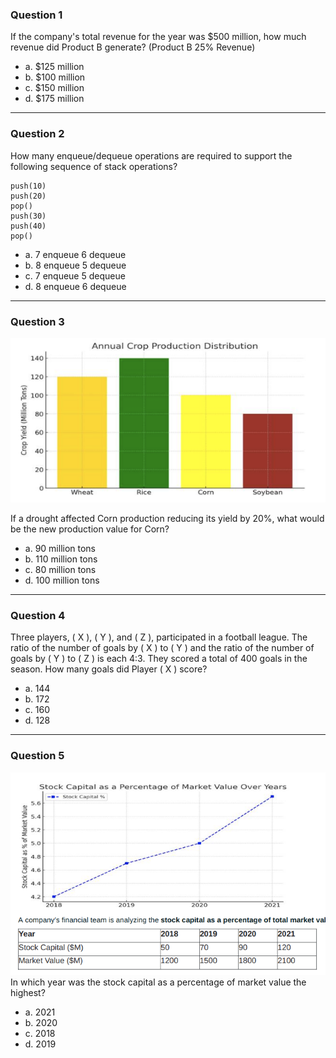 ### Question 1  
If the company's total revenue for the year was $500 million, how much revenue did Product B generate? (Product B 25% Revenue)
- a. $125 million  
- b. $100 million  
- c. $150 million  
- d. $175 million  

---

### Question 2  
How many enqueue/dequeue operations are required to support the following sequence of stack operations?  
```
push(10)
push(20)
pop()
push(30)
push(40)
pop()
```
- a. 7 enqueue 6 dequeue  
- b. 8 enqueue 5 dequeue  
- c. 7 enqueue 5 dequeue  
- d. 8 enqueue 6 dequeue  



---

### Question 3  
![alt text](q3quiz.png)

If a drought affected Corn production reducing its yield by 20%, what would be the new production value for Corn?  
- a. 90 million tons  
- b. 110 million tons  
- c. 80 million tons  
- d. 100 million tons   

---

### Question 4  
Three players, \( X \), \( Y \), and \( Z \), participated in a football league. The ratio of the number of goals by \( X \) to \( Y \) and the ratio of the number of goals by \( Y \) to \( Z \) is each 4:3. They scored a total of 400 goals in the season. How many goals did Player \( X \) score?  
- a. 144  
- b. 172  
- c. 160  
- d. 128  



---

### Question 5  
![alt text](q5quiz.png)
In which year was the stock capital as a percentage of market value the highest?  
- a. 2021  
- b. 2020  
- c. 2018  
- d. 2019  

